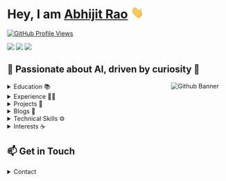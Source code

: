 <h1>Hey, I am <a href="https://www.linkedin.com/in/abhijit79/">Abhijit Rao</a> <img src="https://raw.githubusercontent.com/ABSphreak/ABSphreak/master/gifs/Hi.gif" width="30px"></h1>

<a href="https://github.com/Abhijit7979/">
    <img src="https://komarev.com/ghpvc/?username=Abhijit7979" alt="GitHub Profile Views">
</a>



<a href="https://www.linkedin.com/in/abhijit79/"><img src="https://cdn-icons-png.flaticon.com/512/174/174857.png" width="50" /></a>
<a href="https://github.com/Abhijit7979"><img src="https://cdn-icons-png.flaticon.com/512/25/25231.png" width="50" /></a>
<a href="mailto:abhijitrao79@gmail.com"><img src="https://cdn-icons-png.flaticon.com/512/732/732200.png" width="50" /></a>

<h2>🧠 Passionate about AI, driven by curiosity 🚀</h2>
<img width="25%" align="right" alt="Github Banner" src="https://github.com/Abhijit7979/Abhijit7979/blob/main/img2.png" />

<details>
  <summary>Education 📚</summary>
  <ul>
    <li>B.Tech in Artificial Intelligence — <a href="https://www.mahindrauniversity.edu.in/">Mahindra University</a>, Hyderabad (2021–2025)</li>
    <li>Narayana Junior College — Hyderabad (2019–2021)</li>
    <li>Sri Chaitanya Schools — Hyderabad (SSC - 2019)</li>
  </ul>
</details>

<details>
  <summary>Experience 👨‍💻</summary>
  <ul>
    <li><b>Agentic AI Intern</b> at <a href="https://www.linkedin.com/posts/prodigal-ai_prodigyofthemonth-teamsuccess-recognition-activity-7323063053275516929-4NvY">Prodigal AI</a> (Feb 2025 – June 2025)</li>
    <ul>
      <li>Developed RAG pipelines with ChromaDB for video editing automation (Dhanur AI)</li>
      <li>Worked with Langchain for intelligent B-roll and transition suggestions</li>
      <li>Awarded Intern of the Month – April 2025</li>
    </ul>
  </ul>
</details>

<details>
  <summary>Projects 🤖</summary>

- **Multi-Agent Financial Chatbot** – Modular LLM agents with Groq API, LLaMA 3.1, DeepSeek  
  🔗 [GitHub](https://github.com/Abhijit7979/Agentic-Ai)

- **Role-Based Access Control Chatbot** – FastAPI + Streamlit + RAG with department-aware data access  
  🔗 [GitHub](https://github.com/Abhijit7979/Role-Based-Access-Control-Chatbot)

- **NASA Turbofan Jet Engine RUL Predictor** – ML model using XGBoost/Random Forest  
  🔗 [GitHub](https://github.com/Abhijit7979/NASA-Turbofan-Jet-Engine)

</details>
<details>
  <summary>Blogs 📝</summary>
  <ul>
    <li><a href="https://github.com/Abhijit7979/Agentic-Ai">Agentic-Ai</a></li>
    
  </ul>
</details>

<details>
  <summary>Technical Skills ⚙️</summary>
  <ul>
    <li><b>Languages:</b> Python, C++, JavaScript, SQL, HTML, CSS</li>
    <li><b>Frameworks/Tools:</b> LangChain, Phidata, RAG, FastAPI, Scikit-learn, TensorFlow, React.js</li>
    <li><b>OS:</b> macOS, Linux, Windows</li>
    <li><b>Soft Skills:</b> Creativity, Collaboration, Problem-solving, Adaptability</li>
  </ul>
</details>

<details>
  <summary>Interests ☕</summary>
  <ul>
    <li>chess, basketball 🏀</li>
    <li>Active volunteer at Mahindra University's Aether & Tarang events</li>
  </ul>
</details>

<h2>📫 Get in Touch</h2>
<details>
  <summary>Contact</summary>
  <ul>
    <li>Email: <a href="mailto:abhijitrao79@gmail.com">abhijitrao79@gmail.com</a></li>
    <li>LinkedIn: <a href="https://www.linkedin.com/in/abhijit79/">abhijit79</a></li>
    <li>GitHub: <a href="https://github.com/Abhijit7979">Abhijit7979</a></li>
  </ul>
</details>



